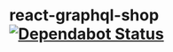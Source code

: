 # react-graphql-shop [![Dependabot Status](https://badgen.net/dependabot/katebeavis/react-graphql-shop/224521818?icon=dependabot)](https://app.dependabot.com/accounts/katebeavis/repos/224521818)
